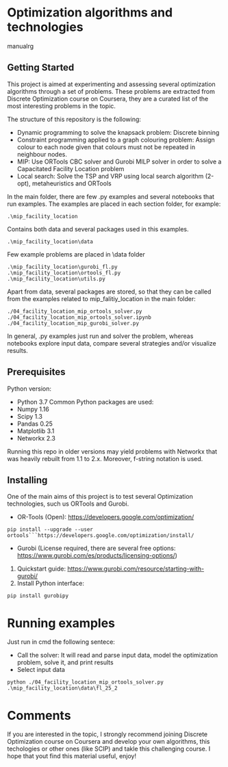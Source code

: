 # Optimization algorithms and technologies
manualrg

## Getting Started
This project is aimed at experimenting and assessing several optimization algorithms through a set of problems.
These problems are extracted from Discrete Optimization course on Coursera, they are a curated list of the most interesting problems in the topic.

The structure of this repository is the following:
* Dynamic programming to solve the knapsack problem: Discrete binning
* Constraint programming applied to a graph colouring problem: Assign colour to each node given that colours must not be repeated in neighbour nodes.
* MIP: Use ORTools CBC solver and Gurobi MILP solver in order to solve a Capacitated Facility Location problem
* Local search: Solve the TSP and VRP using local search algorithm (2-opt), metaheuristics and ORTools


In the main folder, there are few .py examples and several  notebooks that run examples.
The examples are placed in each section folder, for example:

```.\mip_facility_location```

Contains both data and several packages used in this examples.

```.\mip_facility_location\data```

Few example problems are placed in \data folder

```
.\mip_facility_location\gurobi_fl.py
.\mip_facility_location\ortools_fl.py
.\mip_facility_location\utils.py
```
Apart from data, several packages are stored, so that they can be called from the examples related to mip_falitiy_location in the main folder:

```
./04_facility_location_mip_ortools_solver.py
./04_facility_location_mip_ortools_solver.ipynb
./04_facility_location_mip_gurobi_solver.py
```

In general, .py examples just run and solver the problem, whereas notebooks explore input data, compare several strategies and/or visualize results.


## Prerequisites
Python version:
* Python 3.7
Common Python packages are used:
* Numpy 1.16
* Scipy 1.3
* Pandas 0.25
* Matplotlib 3.1
* Networkx 2.3

Running this repo in older versions may yield problems with Networkx that was heavily rebuilt from 1.1 to 2.x. Moreover, f-string notation is used.

## Installing
One of the main aims of this project is to test several Optimization technologies, such us ORTools and Gurobi.
* OR-Tools (Open): https://developers.google.com/optimization/
```
pip install --upgrade --user ortools```https://developers.google.com/optimization/install/
```
* Gurobi (License required, there are several free options: https://www.gurobi.com/es/products/licensing-options/)
1. Quickstart guide: https://www.gurobi.com/resource/starting-with-gurobi/
3. Install Python interface:
```
pip install gurobipy 
```

# Running examples
Just run in cmd the following sentece:
* Call the solver: It will read and parse input data, model the optimization problem, solve it, and print results
* Select input data
```
python ./04_facility_location_mip_ortools_solver.py .\mip_facility_location\data\fl_25_2
```

# Comments
If you are interested in the topic, I strongly recommend joining Discrete Optimization course on Coursera and develop your own algorithms, this techologies or other ones (like SCIP) and takle this challenging course.
I hope that yout find this material useful, enjoy!

